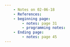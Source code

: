 ```yaml
---
    - Notes on 02-06-18
    - References:
    - beginning page:
        - notes: page 31
        - programming notes:
    - Ending page:
        - notes: page 45
---
```

